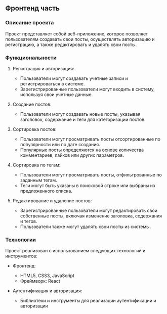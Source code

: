 ## Фронтенд часть

### Описание проекта

Проект представляет собой веб-приложение, которое позволяет пользователям создавать свои посты, осуществлять авторизацию и регистрацию, а также редактировать и удалять свои посты.

### Функциональности

1. Регистрация и авторизация:
   - Пользователи могут создавать учетные записи и регистрироваться в системе.
   - Зарегистрированные пользователи могут входить в систему, используя свои учетные данные.

2. Создание постов:
   - Пользователи могут создавать новые посты, указывая заголовок, содержание и теги для категоризации постов.

3. Сортировка постов:
   - Пользователи могут просматривать посты отсортированные по популярности или по дате создания.
   - Популярные посты определяются на основе количества комментариев, лайков или других параметров.

4. Сортировка по тегам:
   - Пользователи могут просматривать посты, отфильтрованные по заданным тегам.
   - Теги могут быть указаны в поисковой строке или выбраны из предложенного списка.

5. Редактирование и удаление постов:
   - Зарегистрированные пользователи могут редактировать свои собственные посты, включая изменение заголовка, содержания и тегов.
   - Пользователи также могут удалять свои посты из системы.

### Технологии

Проект реализован с использованием следующих технологий и инструментов:

- Фронтенд:
  - HTML5, CSS3, JavaScript
  - Фреймворк: React

- Аутентификация и авторизация:
  - Библиотеки и инструменты для реализации аутентификации и авторизации 
